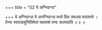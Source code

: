 +++
title = "02 ये अग्निदग्धा"

+++
ये अग्निदग्धा ये अनग्निदग्धा मध्ये दिवः स्वधया मादयन्ते ।  
तेभ्यः स्वराडसुनितिमेतां यथावशं तन्वः कल्पयाति ॥ २ ॥